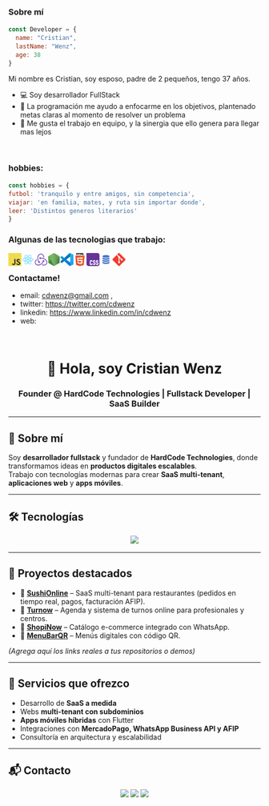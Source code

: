 
### Sobre mí
```javascript
const Developer = {
  name: "Cristian",
  lastName: "Wenz",
  age: 38
}
```

Mi nombre es Cristian, soy esposo, padre de 2 pequeños, tengo 37 años.
- 💻 Soy desarrollador FullStack
- 🎯 La programación me ayudo a enfocarme en los objetivos, plantenado metas claras al momento de resolver un problema
- 🌴 Me gusta el trabajo en equipo, y la sinergia que ello genera para llegar mas lejos
 
<br>

###  hobbies:

 ```javascript
const hobbies = {
futbol: 'tranquilo y entre amigos, sin competencia',
viajar: 'en familia, mates, y ruta sin importar donde',
leer: 'Distintos generos literarios'
}
```
###  Algunas de las tecnologias que trabajo: 
<img align="left" alt="JavaScript" width="26px" src="https://raw.githubusercontent.com/github/explore/80688e429a7d4ef2fca1e82350fe8e3517d3494d/topics/javascript/javascript.png" />
<img align="left" alt="React" width="26px" src="https://raw.githubusercontent.com/github/explore/80688e429a7d4ef2fca1e82350fe8e3517d3494d/topics/react/react.png" />
<img align="left" alt="React" width="26px" src="https://raw.githubusercontent.com/github/explore/80688e429a7d4ef2fca1e82350fe8e3517d3494d/topics/redux/redux.png" />
<img align="left" alt="Node.js" width="26px" src="https://raw.githubusercontent.com/github/explore/80688e429a7d4ef2fca1e82350fe8e3517d3494d/topics/nodejs/nodejs.png" />
<img align="left" alt="Visual Studio Code" width="26px" src="https://raw.githubusercontent.com/github/explore/80688e429a7d4ef2fca1e82350fe8e3517d3494d/topics/visual-studio-code/visual-studio-code.png" />
<img align="left" alt="HTML5" width="26px" src="https://raw.githubusercontent.com/github/explore/80688e429a7d4ef2fca1e82350fe8e3517d3494d/topics/html/html.png" />
<img align="left" alt="CSS3" width="26px" src="https://raw.githubusercontent.com/github/explore/80688e429a7d4ef2fca1e82350fe8e3517d3494d/topics/css/css.png" />
<img align="left" alt="SQL" width="26px" src="https://raw.githubusercontent.com/github/explore/80688e429a7d4ef2fca1e82350fe8e3517d3494d/topics/sql/sql.png" />
<img align="left" alt="Git" width="26px" src="https://raw.githubusercontent.com/github/explore/80688e429a7d4ef2fca1e82350fe8e3517d3494d/topics/git/git.png" />

<br>

###  Contactame! 

 - email: cdwenz@gmail.com ,
 - twitter: https://twitter.com/cdwenz
 - linkedin: https://www.linkedin.com/in/cdwenz
 - web:

<br>

<!-- Banner -->
<h1 align="center">👋 Hola, soy Cristian Wenz</h1>
<h3 align="center">Founder @ HardCode Technologies | Fullstack Developer | SaaS Builder</h3>

---

## 🚀 Sobre mí
Soy **desarrollador fullstack** y fundador de **HardCode Technologies**, donde transformamos ideas en **productos digitales escalables**.  
Trabajo con tecnologías modernas para crear **SaaS multi-tenant**, **aplicaciones web** y **apps móviles**.

---

## 🛠️ Tecnologías
<p align="center">
  <img src="https://skillicons.dev/icons?i=next,react,ts,js,nest,nodejs,postgres,mongodb,prisma,flutter,tailwind,figma,aws,docker" />
</p>

---

## 📌 Proyectos destacados

- 🍣 **[SushiOnline](#)** – SaaS multi-tenant para restaurantes (pedidos en tiempo real, pagos, facturación AFIP).  
- 📅 **[Turnow](#)** – Agenda y sistema de turnos online para profesionales y centros.  
- 🛒 **[ShopiNow](#)** – Catálogo e-commerce integrado con WhatsApp.  
- 📲 **[MenuBarQR](#)** – Menús digitales con código QR.  

*(Agrega aquí los links reales a tus repositorios o demos)*

---

## 💼 Servicios que ofrezco
- Desarrollo de **SaaS a medida**  
- Webs **multi-tenant con subdominios**  
- **Apps móviles híbridas** con Flutter  
- Integraciones con **MercadoPago, WhatsApp Business API y AFIP**  
- Consultoría en arquitectura y escalabilidad  

---

## 📬 Contacto
<p align="center">
  <a href="https://www.linkedin.com/in/cdwenz/"><img src="https://img.shields.io/badge/LinkedIn-0A66C2?style=for-the-badge&logo=linkedin&logoColor=white"/></a>
  <a href="mailto:cdwenz.dev@gmail.com"><img src="https://img.shields.io/badge/Gmail-D14836?style=for-the-badge&logo=gmail&logoColor=white"/></a>
  <a href="https://hardcode.ar"><img src="https://img.shields.io/badge/Web-HardCode_Technologies-FC6502?style=for-the-badge&logo=google-chrome&logoColor=white"/></a>
</p>

